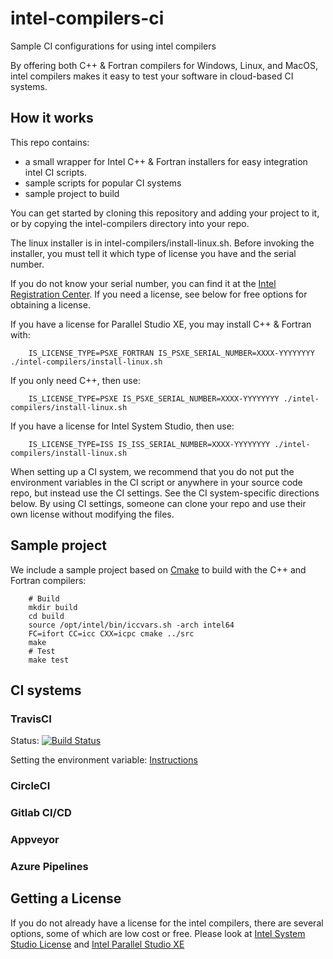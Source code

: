 # intel-compilers-ci
Sample CI configurations for using intel compilers

By offering both C++ & Fortran compilers for Windows, Linux, and
MacOS, intel compilers makes it easy to test your software in
cloud-based CI systems.

## How it works

This repo contains:

* a small wrapper for Intel C++ & Fortran installers for easy integration intel CI scripts.
* sample scripts for popular CI systems
* sample project to build

You can get started by cloning this repository and adding your project
to it, or by copying the intel-compilers directory into your repo.

The linux installer is in intel-compilers/install-linux.sh. Before
invoking the installer, you must tell it which type of license you
have and the serial number.

If you do not know your serial number, you can find it at the [Intel
Registration Center](https://registrationcenter.intel.com/en/products). If you need
a license, see below for free options for obtaining a license.

If you have a license for Parallel Studio XE, you may install C++ & Fortran with:

        IS_LICENSE_TYPE=PSXE_FORTRAN IS_PSXE_SERIAL_NUMBER=XXXX-YYYYYYYY ./intel-compilers/install-linux.sh

If you only need C++, then use:

        IS_LICENSE_TYPE=PSXE IS_PSXE_SERIAL_NUMBER=XXXX-YYYYYYYY ./intel-compilers/install-linux.sh

If you have a license for Intel System Studio, then use:

        IS_LICENSE_TYPE=ISS IS_ISS_SERIAL_NUMBER=XXXX-YYYYYYYY ./intel-compilers/install-linux.sh

When setting up a CI system, we recommend that you do not put the
environment variables in the CI script or anywhere in your source code
repo, but instead use the CI settings. See the CI system-specific
directions below. By using CI settings, someone can clone your repo
and use their own license without modifying the files.

## Sample project

We include a sample project based on [Cmake](https://cmake.org/) to
build with the C++ and Fortran compilers:

        # Build
        mkdir build
        cd build
        source /opt/intel/bin/iccvars.sh -arch intel64
        FC=ifort CC=icc CXX=icpc cmake ../src
        make
        # Test
        make test

## CI systems

### TravisCI

Status: [![Build Status](https://travis-ci.org/rscohn2/intel-compilers-ci.svg?branch=master)](https://travis-ci.org/rscohn2/intel-compilers-ci)

Setting the environment variable:
[Instructions](https://docs.travis-ci.com/user/environment-variables/#defining-variables-in-repository-settings)

### CircleCI

### Gitlab CI/CD

### Appveyor

### Azure Pipelines

## Getting a License

If you do not already have a license for the intel compilers, there
are several options, some of which are low cost or free. Please look at [Intel
System Studio License](https://software.intel.com/en-us/system-studio/choose-download) and [Intel Parallel Studio XE](https://software.intel.com/en-us/parallel-studio-xe/choose-download)
